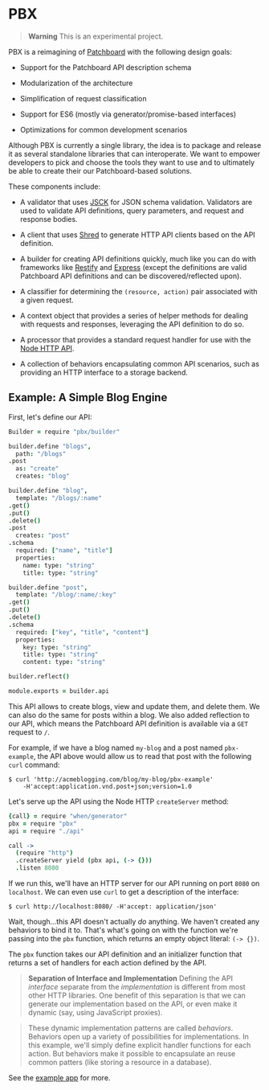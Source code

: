 # PBX

> **Warning** This is an experimental project.

PBX is a reimagining of [Patchboard][1] with the following design goals:

* Support for the Patchboard API description schema

* Modularization of the architecture

* Simplification of request classification

* Support for ES6 (mostly via generator/promise-based interfaces)

* Optimizations for common development scenarios

Although PBX is currently a single library, the idea is to package and release it as several standalone libraries that can interoperate. We want to empower developers to pick and choose the tools they want to use and to ultimately be able to create their our Patchboard-based solutions.

These components include:

* A validator that uses [JSCK][2] for JSON schema validation. Validators are used to validate API definitions, query parameters, and request and response bodies.

* A client that uses [Shred][3] to generate HTTP API clients based on the API definition.

* A builder for creating API definitions quickly, much like you can do with frameworks like [Restify][4] and [Express][5] (except the definitions are valid Patchboard API definitions and can be discovered/reflected upon).

* A classifier for determining the `(resource, action)` pair associated with a given request.

* A context object that provides a series of helper methods for dealing with requests and responses, leveraging the API definition to do so.

* A processor that provides a standard request handler for use with the [Node HTTP API][6].

* A collection of behaviors encapsulating common API scenarios, such as providing an HTTP interface to a storage backend.

[1]:https://github.com/patchboard
[2]:https://github.com/pandastrike/jsck
[3]:https://github.com/pandastrike/shred
[4]:http://mcavage.me/node-restify/
[5]:http://expressjs.com/
[6]:http://nodejs.org/docs/v0.11.13/api/http.html#http_http_createserver_requestlistener

## Example: A Simple Blog Engine

First, let's define our API:

```coffee
Builder = require "pbx/builder"

builder.define "blogs",
  path: "/blogs"
.post
  as: "create"
  creates: "blog"

builder.define "blog",
  template: "/blogs/:name"
.get()
.put()
.delete()
.post
  creates: "post"
.schema
  required: ["name", "title"]
  properties:
    name: type: "string"
    title: type: "string"

builder.define "post",
  template: "/blog/:name/:key"
.get()
.put()
.delete()
.schema
  required: ["key", "title", "content"]
  properties:
    key: type: "string"
    title: type: "string"
    content: type: "string"

builder.reflect()

module.exports = builder.api
```

This API allows to create blogs, view and update them, and delete them. We can also do the same for posts within a blog. We also added reflection to our API, which means the Patchboard API definition is available via a `GET` request to `/`.

For example, if we have a blog named `my-blog` and a post named `pbx-example`, the API above would allow us to read that post with the following `curl` command:

```
$ curl 'http://acmeblogging.com/blog/my-blog/pbx-example'
    -H'accept:application.vnd.post+json;version=1.0
```

Let's serve up the API using the Node HTTP `createServer` method:

```coffee
{call} = require "when/generator"
pbx = require "pbx"
api = require "./api"

call ->
  (require "http")
  .createServer yield (pbx api, (-> {}))
  .listen 8080
```

If we run this, we'll have an HTTP server for our API running on port `8080` on `localhost`. We can even use `curl` to get a description of the interface:

```
$ curl http://localhost:8080/ -H'accept: application/json'
```

Wait, though…this API doesn't actually _do_ anything. We haven't created any behaviors to bind it to. That's what's going on with the function we're passing into the `pbx` function, which returns an empty object literal: `(-> {})`.

The `pbx` function takes our API definition and an initializer function that returns a set of handlers for each action defined by the API.

> **Separation of Interface and Implementation** Defining the API _interface_ separate from the _implementation_ is different from most other HTTP libraries. One benefit of this separation is that we can generate our implementation based on the API, or even make it dynamic (say, using JavaScript proxies).

> These dynamic implementation patterns are called _behaviors_. Behaviors open up a variety of possibilities for implementations. In this example, we'll simply define explicit handler functions for each action. But behaviors make it possible to encapsulate an reuse common patters (like storing a resource in a database).

See the [example app](./examples/blog/) for more.
